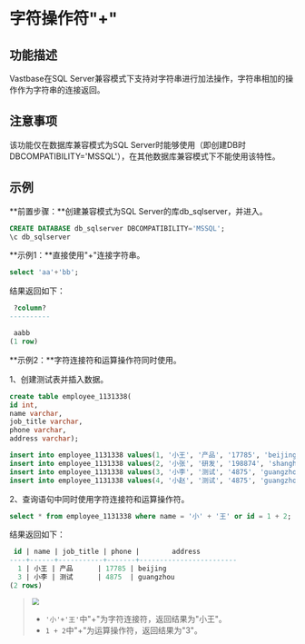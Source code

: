 # 字符操作符"+"

## 功能描述

Vastbase在SQL Server兼容模式下支持对字符串进行加法操作，字符串相加的操作作为字符串的连接返回。

## 注意事项

该功能仅在数据库兼容模式为SQL Server时能够使用（即创建DB时DBCOMPATIBILITY='MSSQL'），在其他数据库兼容模式下不能使用该特性。

## 示例

**前置步骤：**创建兼容模式为SQL Server的库db_sqlserver，并进入。

```sql
CREATE DATABASE db_sqlserver DBCOMPATIBILITY='MSSQL';
\c db_sqlserver
```

**示例1：**直接使用"+"连接字符串。

```sql
select 'aa'+'bb';
```

结果返回如下：

```sql
 ?column?
----------

 aabb
(1 row)
```

**示例2：**字符连接符和运算操作符同时使用。

1、创建测试表并插入数据。

```sql
create table employee_1131338(
id int,
name varchar,
job_title varchar,
phone varchar,
address varchar);

insert into employee_1131338 values(1, '小王', '产品', '17785', 'beijing');
insert into employee_1131338 values(2, '小张', '研发', '198874', 'shanghai');
insert into employee_1131338 values(3, '小李', '测试', '4875', 'guangzhou');
insert into employee_1131338 values(4, '小赵', '测试', '4875', 'guangzhou');
```

2、查询语句中同时使用字符连接符和运算操作符。

```sql
select * from employee_1131338 where name = '小' + '王' or id = 1 + 2;
```

结果返回如下：

```sql
 id | name | job_title | phone |        address
----+------+-----------+-------+------------------------
  1 | 小王 | 产品      | 17785 | beijing
  3 | 小李 | 测试      | 4875  | guangzhou
(2 rows)
```

> <div align="left"><img src="image/img1.png" style="zoom:75%")</div> 
>
> - `'小'+'王'`中"+"为字符连接符，返回结果为"小王"。
> - `1 + 2`中"+"为运算操作符，返回结果为"3"。